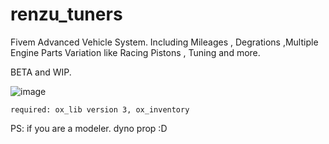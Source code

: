 # renzu_tuners
Fivem Advanced Vehicle System. Including Mileages , Degrations ,Multiple Engine Parts Variation like Racing Pistons , Tuning and more.

BETA and WIP.

![image](https://user-images.githubusercontent.com/82306584/221435466-9ec43a92-6f50-40e4-ad14-c80ef8898fcb.png)
```
required: ox_lib version 3, ox_inventory
```

PS: if you are a modeler. dyno prop :D
